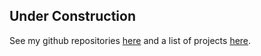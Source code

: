 ## Under Construction
See my github repositories [here](https://github.com/qizhantam) and a list of projects [here](https://tamqizhan.wixsite.com/portfolio/).
